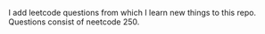 I add leetcode questions from which I learn new things to this repo.
Questions consist of neetcode 250.
